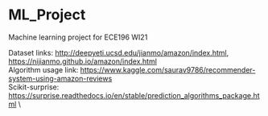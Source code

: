 # ML_Project
Machine learning project for ECE196 WI21


Dataset links: http://deepyeti.ucsd.edu/jianmo/amazon/index.html, https://nijianmo.github.io/amazon/index.html \
Algorithm usage link: https://www.kaggle.com/saurav9786/recommender-system-using-amazon-reviews \
Scikit-surprise: https://surprise.readthedocs.io/en/stable/prediction_algorithms_package.html \
